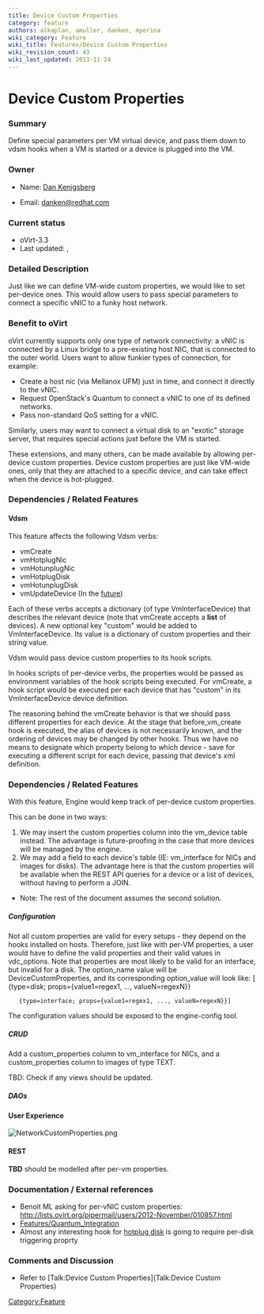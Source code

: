 ```yaml
---
title: Device Custom Properties
category: feature
authors: alkaplan, amuller, danken, mperina
wiki_category: Feature
wiki_title: Features/Device Custom Properties
wiki_revision_count: 43
wiki_last_updated: 2013-11-24
---
```


# Device Custom Properties

### Summary

Define special parameters per VM virtual device, and pass them down to vdsm hooks when a VM is started or a device is plugged into the VM.

### Owner

*   Name: [ Dan Kenigsberg](User:Danken)

<!-- -->

*   Email: <danken@redhat.com>

### Current status

*   oVirt-3.3
*   Last updated: ,

### Detailed Description

Just like we can define VM-wide custom properties, we would like to set per-device ones. This would allow users to pass special parameters to connect a specific vNIC to a funky host network.

### Benefit to oVirt

oVirt currently supports only one type of network connectivity: a vNIC is connected by a Linux bridge to a pre-existing host NIC, that is connected to the outer world. Users want to allow funkier types of connection, for example:

*   Create a host nic (via Mellanox UFM) just in time, and connect it directly to the vNIC.
*   Request OpenStack's Quantum to connect a vNIC to one of its defined networks.
*   Pass non-standard QoS setting for a vNIC.

Similarly, users may want to connect a virtual disk to an "exotic" storage server, that requires special actions just before the VM is started.

These extensions, and many others, can be made available by allowing per-device custom properties. Device custom properties are just like VM-wide ones, only that they are attached to a specific device, and can take effect when the device is hot-plugged.

### Dependencies / Related Features

#### Vdsm

This feature affects the following Vdsm verbs:

*   vmCreate
*   vmHotplugNic
*   vmHotunplugNic
*   vmHotplugDisk
*   vmHotunplugDisk
*   vmUpdateDevice (In the [future](https://bugzilla.redhat.com/895294))

Each of these verbs accepts a dictionary (of type VmInterfaceDevice) that describes the relevant device (note that vmCreate accepts a **list** of devices). A new optional key "custom" would be added to VmInterfaceDevice. Its value is a dictionary of custom properties and their string value.

Vdsm would pass device custom properties to its hook scripts.

In hooks scripts of per-device verbs, the properties would be passed as environment variables of the hook scripts being executed. For vmCreate, a hook script would be executed per each device that has "custom" in its VmInterfaceDevice device definition.

The reasoning behind the vmCreate behavior is that we should pass different properties for each device. At the stage that before_vm_create hook is executed, the alias of devices is not necessarily known, and the ordering of devices may be changed by other hooks. Thus we have no means to designate which property belong to which device - save for executing a different script for each device, passing that device's xml definition.

### Dependencies / Related Features

With this feature, Engine would keep track of per-device custom properties.

This can be done in two ways:

1.  We may insert the custom properties column into the vm_device table instead. The advantage is future-proofing in the case that more devices will be managed by the engine.
2.  We may add a field to each device's table (IE: vm_interface for NICs and images for disks). The advantage here is that the custom properties will be available when the REST API queries for a device or a list of devices, without having to perform a JOIN.

*   Note: The rest of the document assumes the second solution.

##### Configuration

Not all custom properties are valid for every setups - they depend on the hooks installed on hosts. Therefore, just like with per-VM properties, a user would have to define the valid properties and their valid values in vdc_options. Note that properties are most likely to be valid for an interface, but invalid for a disk. The option_name value will be DeviceCustomProperties, and its corresponding option_value will look like: [ {type=disk; props={value1=regex1, ..., valueN=regexN}}

       {type=interface; props={value1=regex1, ..., valueN=regexN}}]

The configuration values should be exposed to the engine-config tool.

##### CRUD

Add a custom_properties column to vm_interface for NICs, and a custom_properties column to images of type TEXT.

TBD: Check if any views should be updated.

##### DAOs

#### User Experience

![](NetworkCustomProperties.png "NetworkCustomProperties.png")

#### REST

**TBD** should be modelled after per-vm properties.

### Documentation / External references

*   Benoit ML asking for per-vNIC custom properties: <http://lists.ovirt.org/pipermail/users/2012-November/010857.html>
*   [Features/Quantum_Integration](Features/Quantum_Integration)
*   Almost any interesting hook for [hotplug disk](https://bugzilla.redhat.com/show_bug.cgi?id=908656) is going to require per-disk triggering proprty

### Comments and Discussion

*   Refer to [Talk:Device Custom Properties](Talk:Device Custom Properties)

<Category:Feature>
